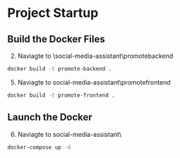 # Project Startup

## Build the Docker Files

2) Naviagte to \social-media-assistant\promotebackend

```bash
docker build -t promote-backend .
```

5) Naviagte to social-media-assistant\promotefrontend
```bash
docker build -t promote-frontend .
```

## Launch the Docker
6) Naviagte to social-media-assistant\

```bash
docker-compose up -d
```
